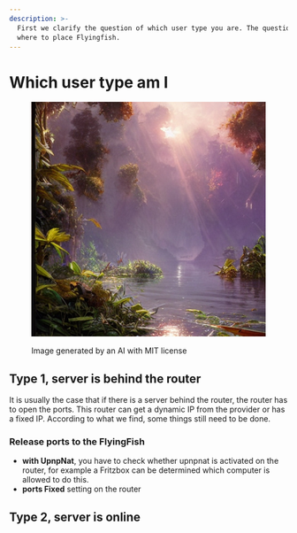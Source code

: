 ```yaml
---
description: >-
  First we clarify the question of which user type you are. The question is
  where to place Flyingfish.
---
```


# Which user type am I

<figure><img src="../../.gitbook/assets/31b7f539-3673-449f-9f33-edd9d11baba7.jpeg" alt=""><figcaption><p>Image generated by an AI with MIT license</p></figcaption></figure>

## Type 1, server is behind the router

It is usually the case that if there is a server behind the router, the router has to open the ports. This router can get a dynamic IP from the provider or has a fixed IP. According to what we find, some things still need to be done.

### **Release ports** to the FlyingFish

* **with UpnpNat**, you have to check whether upnpnat is activated on the router, for example a Fritzbox can be determined which computer is allowed to do this.
* **ports Fixed** setting on the router

###

## Type 2, server is online
